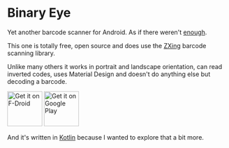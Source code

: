 # Binary Eye

Yet another barcode scanner for Android. As if there weren't [enough][play].

This one is totally free, open source and does use the [ZXing][zxing] barcode
scanning library.

Unlike many others it works in portrait and landscape orientation, can read
inverted codes, uses Material Design and doesn't do anything else but decoding
a barcode.

<a href="https://f-droid.org/en/packages/de.markusfisch.android.binaryeye/"><img alt="Get it on F-Droid" src="https://f-droid.org/badge/get-it-on.png" height="80"/></a> <a href="https://play.google.com/store/apps/details?id=de.markusfisch.android.binaryeye"><img alt="Get it on Google Play" src="https://play.google.com/intl/en_us/badges/images/generic/en_badge_web_generic.png" height="80"/></a>

And it's written in [Kotlin][kotlin] because I wanted to explore that a
bit more.

[play]: https://play.google.com/store/search?q=barcode%20scanner&c=apps
[zxing]: https://github.com/zxing/zxing
[kotlin]: http://kotlinlang.org/
